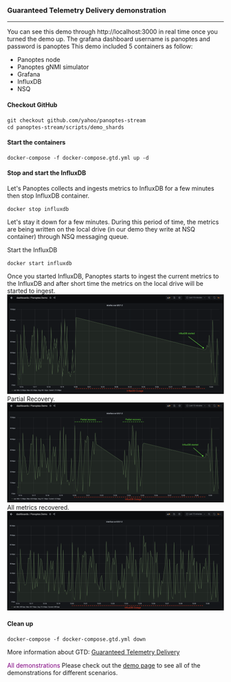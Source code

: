 ### Guaranteed Telemetry Delivery demonstration
---
You can see this demo through http://localhost:3000 in real time once you turned the demo up.
The grafana dashboard username is panoptes and password is panoptes
This demo included 5 containers as follow:

- Panoptes node
- Panoptes gNMI simulator
- Grafana
- InfluxDB
- NSQ

#### Checkout GitHub
```
git checkout github.com/yahoo/panoptes-stream
cd panoptes-stream/scripts/demo_shards
```

#### Start the containers
```console
docker-compose -f docker-compose.gtd.yml up -d
```
#### Stop and start the InfluxDB
Let's Panoptes collects and ingests metrics to InfluxDB for a few minutes then stop InfluxDB container.
```console
docker stop influxdb
```
Let's stay it down for a few minutes. During this period of time, the metrics are being written on the local drive (in our demo they write at NSQ container) through NSQ messaging queue.

Start the InfluxDB 
```console
docker start influxdb
```
Once you started InfluxDB, Panoptes starts to ingest the current metrics to the InfluxDB and after short time the metrics on the local drive will be started to ingest.
![panoptes gtd demo](imgs/demo_gtd_01.png)
Partial Recovery.
![panoptes gtd demo](imgs/demo_gtd_02.png)
All metrics recovered.
![panoptes gtd demo](imgs/demo_gtd_03.png)


#### Clean up
```console
docker-compose -f docker-compose.gtd.yml down
```

More information about GTD: [Guaranteed Telemetry Delivery](/docs/gtd.md) 

 <span style="color:purple">All demonstrations</span>
Please check out the [demo page](demo_list.md) to see all of the demonstrations for different scenarios.  